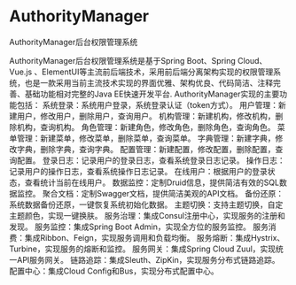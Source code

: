 # AuthorityManager
AuthorityManager后台权限管理系统

AuthorityManager后台权限管理系统是基于Spring Boot、Spring Cloud、Vue.js 、ElementUI等主流前后端技术，采用前后端分离架构实现的权限管理系统，也是一款采用当前主流技术实现的界面优雅、架构优良、代码简洁、注释完善、基础功能相对完整的Java EE快速开发平台.
AuthorityManager实现的主要功能包括：
系统登录：系统用户登录，系统登录认证（token方式）。
用户管理：新建用户，修改用户，删除用户，查询用户。
机构管理：新建机构，修改机构，删除机构，查询机构。
角色管理：新建角色，修改角色，删除角色，查询角色。
菜单管理：新建菜单，修改菜单，删除菜单，查询菜单。
字典管理：新建字典，修改字典，删除字典，查询字典。
配置管理：新建配置，修改配置，删除配置，查询配置。
登录日志：记录用户的登录日志，查看系统登录日志记录。
操作日志：记录用户的操作日志，查看系统操作日志记录。
在线用户：根据用户的登录状态，查看统计当前在线用户。
数据监控：定制Druid信息，提供简洁有效的SQL数据监控。
聚合文档：定制Swagger文档，提供简洁美观的API文档。
备份还原：系统数据备份还原，一键恢复系统初始化数据。
主题切换：支持主题切换，自定主题颜色，实现一键换肤。
服务治理：集成Consul注册中心，实现服务的注册和发现。
服务监控：集成Spring Boot Admin，实现全方位的服务监控。
服务消费：集成Ribbon、Feign，实现服务调用和负载均衡。
服务熔断：集成Hystrix、Turbine，实现服务的熔断和监控。
服务网关：集成Spring Cloud Zuul，实现统一API服务网关。
链路追踪：集成Sleuth、ZipKin，实现服务分布式链路追踪。
配置中心：集成Cloud Config和Bus，实现分布式配置中心。
